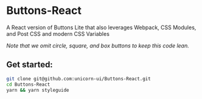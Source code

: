 # Buttons-React

A React version of Buttons Lite that also leverages Webpack, CSS Modules, and Post CSS and modern CSS Variables

_Note that we omit circle, square, and box buttons to keep this code lean._

## Get started:
```sh
git clone git@github.com:unicorn-ui/Buttons-React.git
cd Buttons-React
yarn && yarn styleguide
```

